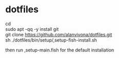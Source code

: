 # dotfiles

cd  
sudo apt -qq -y install git  
git clone https://github.com/alanvivona/dotfiles.git  
sh ./dotfiles/bin/setup/,setup-fish-install.sh  

then run ,setup-main.fish for the default installation  
